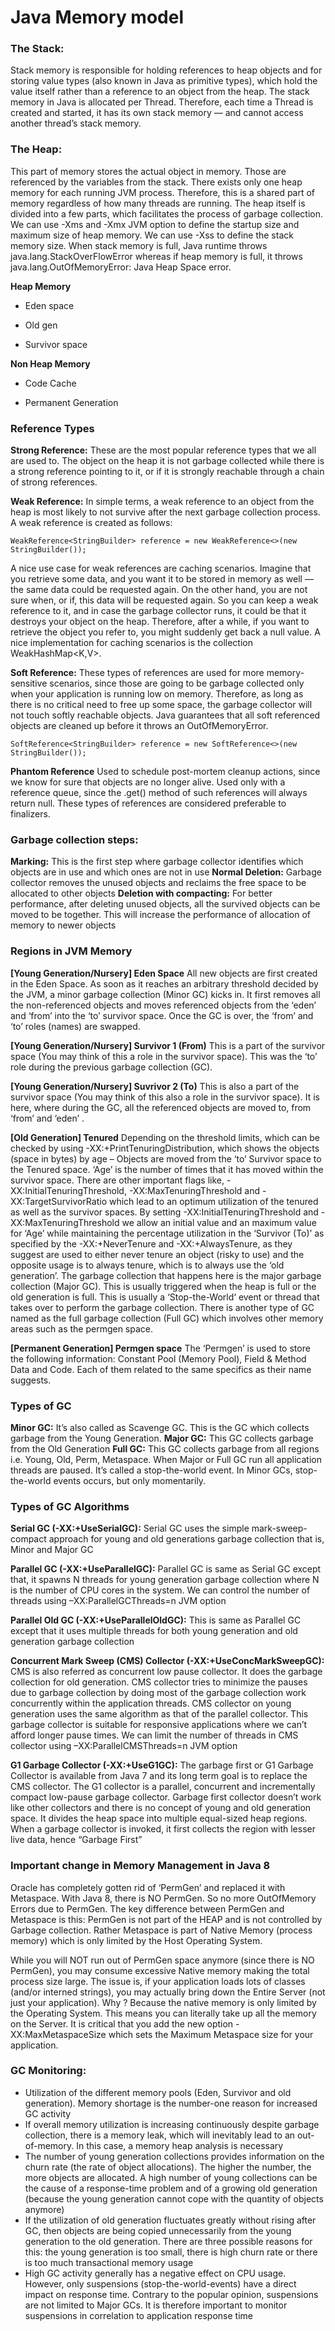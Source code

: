 # Java Memory model

### The Stack: 
Stack memory is responsible for holding references to heap objects and for storing value types (also known in Java as primitive types), which hold the value itself rather than a reference to an object from the heap.
The stack memory in Java is allocated per Thread. Therefore, each time a Thread is created and started, it has its own stack memory — and cannot access another thread’s stack memory.

### The Heap: 
This part of memory stores the actual object in memory. Those are referenced by the variables from the stack.
There exists only one heap memory for each running JVM process. Therefore, this is a shared part of memory regardless of how many threads are running.
The heap itself is divided into a few parts, which facilitates the process of garbage collection.
We can use -Xms and -Xmx JVM option to define the startup size and maximum size of heap memory. We can use -Xss to define the stack memory size.
When stack memory is full, Java runtime throws java.lang.StackOverFlowError whereas if heap memory is full, it throws java.lang.OutOfMemoryError: Java Heap Space error.

**Heap Memory**

- Eden space

- Old gen

- Survivor space

**Non Heap Memory**

- Code Cache

- Permanent Generation

### Reference Types
**Strong Reference:** These are the most popular reference types that we all are used to. The object on the heap it is not garbage collected while there is a strong reference pointing to it, or if it is strongly reachable through a chain of strong references.

**Weak Reference:** In simple terms, a weak reference to an object from the heap is most likely to not survive after the next garbage collection process. A weak reference is created as follows:
```
WeakReference<StringBuilder> reference = new WeakReference<>(new StringBuilder());
```
A nice use case for weak references are caching scenarios. Imagine that you retrieve some data, and you want it to be stored in memory as well — the same data could be requested again. On the other hand, you are not sure when, or if, this data will be requested again. So you can keep a weak reference to it, and in case the garbage collector runs, it could be that it destroys your object on the heap. Therefore, after a while, if you want to retrieve the object you refer to, you might suddenly get back a null value. A nice implementation for caching scenarios is the collection WeakHashMap<K,V>. 

**Soft Reference:** These types of references are used for more memory-sensitive scenarios, since those are going to be garbage collected only when your application is running low on memory. Therefore, as long as there is no critical need to free up some space, the garbage collector will not touch softly reachable objects. Java guarantees that all soft referenced objects are cleaned up before it throws an OutOfMemoryError.
```
SoftReference<StringBuilder> reference = new SoftReference<>(new StringBuilder());
```

**Phantom Reference**
Used to schedule post-mortem cleanup actions, since we know for sure that objects are no longer alive. Used only with a reference queue, since the .get() method of such references will always return null. These types of references are considered preferable to finalizers.

### Garbage collection steps:
**Marking:** This is the first step where garbage collector identifies which objects are in use and which ones are not in use
**Normal Deletion:** Garbage collector removes the unused objects and reclaims the free space to be allocated to other objects
**Deletion with compacting:** For better performance, after deleting unused objects, all the survived objects can be moved to be together. This will increase the performance of allocation of memory to newer objects

### Regions in JVM Memory
**[Young Generation/Nursery] Eden Space**
All new objects are first created in the Eden Space. As soon as it reaches an arbitrary threshold decided by the JVM, a minor garbage collection (Minor GC) kicks in. It first removes all the non-referenced objects and moves referenced objects from the ‘eden’ and ‘from’ into the ‘to’ survivor space. Once the GC is over, the ‘from’ and ‘to’ roles (names) are swapped.

**[Young Generation/Nursery] Survivor 1 (From)**
This is a part of the survivor space (You may think of this a role in the survivor space). This was the ‘to’ role during the previous garbage collection (GC).

**[Young Generation/Nursery] Suvrivor 2 (To)**
This is also a part of the survivor space (You may think of this also a role in the survivor space). It is here, where during the GC, all the referenced objects
are moved to, from ‘from’ and ‘eden’ .

**[Old Generation] Tenured**
Depending on the threshold limits, which can be checked by using -XX:+PrintTenuringDistribution, which shows the objects (space in bytes) by age – Objects are moved from the ‘to’ Survivor space to the Tenured space. ‘Age’ is the number of times that it has moved within the survivor space. There are other important flags like, -XX:InitialTenuringThreshold, -XX:MaxTenuringThreshold and -XX:TargetSurvivorRatio which lead to an optimum utilization of the tenured as well as the survivor spaces. By setting -XX:InitialTenuringThreshold and -XX:MaxTenuringThreshold we allow an initial value and an maximum value for ‘Age’ while maintaining the percentage utilization in the ‘Survivor (To)’ as specified by the -XX:+NeverTenure and -XX:+AlwaysTenure, as they suggest are used to either never tenure an object (risky to use) and the opposite usage is to always tenure, which is to always use the ‘old generation’. The garbage collection that happens here is the major garbage collection (Major GC). This is usually triggered when the heap is full or the old generation is full. This is usually a ‘Stop-the-World‘ event or thread that takes over to perform the garbage collection. There is another type of GC named as the full garbage collection (Full GC) which involves other memory areas such as the permgen space.

**[Permanent Generation] Permgen space**
The ‘Permgen’ is used to store the following information: Constant Pool (Memory Pool), Field & Method Data and Code. Each of them related to the same specifics as their name suggests.

### Types of GC
**Minor GC:** It’s also called as Scavenge GC. This is the GC which collects garbage from the Young Generation.
**Major GC:** This GC collects garbage from the Old Generation
**Full GC:** This GC collects garbage from all regions i.e. Young, Old, Perm, Metaspace.
When Major or Full GC run all application threads are paused. It’s called a stop-the-world event. In Minor GCs, stop-the-world events occurs, but only momentarily.

### Types of GC Algorithms
**Serial GC (-XX:+UseSerialGC):** Serial GC uses the simple mark-sweep-compact approach for young and old generations garbage collection that is, Minor and Major GC

**Parallel GC (-XX:+UseParallelGC):** Parallel GC is same as Serial GC except that, it spawns N threads for young generation garbage collection where N is the number of CPU cores in the system. We can control the number of threads using –XX:ParallelGCThreads=n JVM option

**Parallel Old GC (-XX:+UseParallelOldGC):** This is same as Parallel GC except that it uses multiple threads for both young generation and old generation garbage collection

**Concurrent Mark Sweep (CMS) Collector (-XX:+UseConcMarkSweepGC):** CMS is also referred as concurrent low pause collector. It does the garbage collection for old generation. CMS collector tries to minimize the pauses due to garbage collection by doing most of the garbage collection work concurrently within the application threads. CMS collector on young generation uses the same algorithm as that of the parallel collector. This garbage collector is suitable for responsive applications where we can’t afford longer pause times. We can limit the number of threads in CMS collector using –XX:ParallelCMSThreads=n JVM option

**G1 Garbage Collector (-XX:+UseG1GC):** The garbage first or G1 Garbage Collector is available from Java 7 and its long term goal is to replace the CMS collector. The G1 collector is a parallel, concurrent and incrementally compact low-pause garbage collector. Garbage first collector doesn’t work like other collectors and there is no concept of young and old generation space. It divides the heap space into multiple equal-sized heap regions. When a garbage collector is invoked, it first collects the region with lesser live data, hence “Garbage First”

### Important change in Memory Management in Java 8
Oracle has completely gotten rid of ‘PermGen’ and replaced it with Metaspace.
With Java 8, there is NO PermGen. So no more OutOfMemory Errors due to PermGen.
The key difference between PermGen and Metaspace is this: PermGen is not part of the HEAP and is not controlled by Garbage collection. Rather Metaspace is part of Native Memory (process memory) which is only limited by the Host Operating System.

While you will NOT run out of PermGen space anymore (since there is NO PermGen), you may consume excessive Native memory making the total process size large. The issue is, if your application loads lots of classes (and/or interned strings), you may actually bring down the Entire Server (not just your application). Why ? Because the native memory is only limited by the Operating System. This means you can literally take up all the memory on the Server. 
It is critical that you add the new option -XX:MaxMetaspaceSize  which sets the Maximum Metaspace size for your application.

### GC Monitoring:
- Utilization of the different memory pools (Eden, Survivor and old generation). Memory shortage is the number-one reason for increased GC activity
- If overall memory utilization is increasing continuously despite garbage collection, there is a memory leak, which will inevitably lead to an out-of-memory. In this case, a memory heap analysis is necessary
- The number of young generation collections provides information on the churn rate (the rate of object allocations). The higher the number, the more objects are allocated. A high number of young collections can be the cause of a response-time problem and of a growing old generation (because the young generation cannot cope with the quantity of objects anymore)
- If the utilization of old generation fluctuates greatly without rising after GC, then objects are being copied unnecessarily from the young generation to the old generation. There are three possible reasons for this: the young generation is too small, there is high churn rate or there is too much transactional memory usage
- High GC activity generally has a negative effect on CPU usage. However, only suspensions (stop-the-world-events) have a direct impact on response time. Contrary to the popular opinion, suspensions are not limited to Major GCs. It is therefore important to monitor suspensions in correlation to application response time


